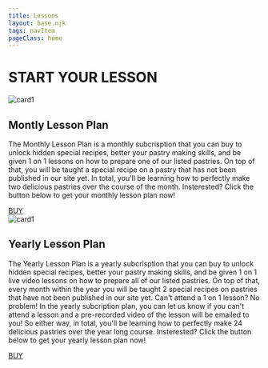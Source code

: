 ```yaml
---
title: Lessons
layout: base.njk
tags: navItem
pageClass: home
---
```

<main>
  <body>
  <div class="pastry-lessons">
    <h1>START YOUR LESSON</h1>
  </div>
<article class="lessons">
<div class="monthly">  
  <section>
        <div class="lessoncard">
      <img src="https://place-hold.it/600x450.jpg" alt="card1">
        </div>
    <div class="monthlylesson">
    <h2>Montly Lesson Plan</h2>
    <p>The Monthly Lesson Plan is a monthly subcrisption that you can buy to unlock hidden special recipes, better your pastry making skills, and be given 1 on 1 lessons on how to prepare one of our listed pastries. On top of that, you will be taught a special recipe on a pastry that has not been published in our site yet. In total, you'll be learning how to perfectly make two delicious pastries over the course of the month. Insterested? Click the button below to get your monthly lesson plan now!</p>
        <a href="#" class="buybtn">BUY</a>
    </div>
    <!--  <div class="BUY">
		<input type="submit" value="buy" class="btn">
    </div>-->
  </section> 
</div>

<div class="yearly">  
  <section>
        <div class="lessoncard">
      <img src="https://place-hold.it/600x450.jpg" alt="card1">
        </div>
    <div class="yearlylesson">
    <h2>Yearly Lesson Plan</h2>
    <p>The Yearly Lesson Plan is a yearly subcrisption that you can buy to unlock hidden special recipes, better your pastry making skills, and be given 1 on 1 live video lessons on how to prepare all of our listed pastries. On top of that, every month within the year you will be taught 2 special recipes on pastries that have not been published in our site yet. Can't attend a 1 on 1 lesson? No problem! In the yearly subcription plan, you can let us know if you can't attend a lesson and a pre-recorded video of the lesson will be emailed to you! So either way, in total, you'll be learning how to perfectly make 24 delicious pastries over the year long course. Insterested? Click the button below to get your yearly lesson plan now!</p>
        <a href="#" class="buybtn">BUY</a>
    </div>
  </section> 
</div>
</article>

</body>
</main>